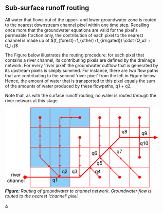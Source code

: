 ## Sub-surface runoff routing

All water that flows out of the upper- and lower groundwater zone is routed to the nearest downstream channel pixel within one time step.
Recalling once more that the groundwater equations are valid for the pixel's permeable fraction only, 
the contribution of each pixel to the nearest channel is made up of $(f_{forest}+f_{other)+f_{irrigated}) \cdot (Q_uz + Q_lz)$. 


The Figure below illustrates the routing procedure: for each pixel that contains a river channel, its contributing pixels are defined by the drainage network. 
For every 'river pixel' the groundwater outflow that is generated by its upstream pixels is simply summed. For instance, there are two flow paths that are contributing to the second \'river pixel\' from the left in Figure below. Hence, the amount of water that is transported to this pixel equals the sum of the amounts of water produced by these flowpaths, q1 + q2. 

Note that, as with the surface runoff routing, no water is routed *through* the river network at this stage.

![Routing of groundwater to channel network](../media/image35.png)
***Figure:*** *Routing of groundwater to channel network. Groundwater flow is routed to the nearest 'channel' pixel.*

[🔝](#top)

